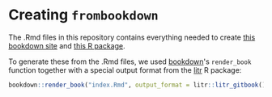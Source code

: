 # Creating `frombookdown`

<!-- badges: start -->
<!-- badges: end -->

The .Rmd files in this repository contains everything needed to create [this bookdown site](http://faculty.marshall.usc.edu/jacob-bien/frombookdown/_book/) and [this R package](https://github.com/jacobbien/frombookdown-project/tree/main/frombookdown).

To generate these from the .Rmd files, we used [bookdown](https://bookdown.org/)'s `render_book` function together with a special output format from the [litr](http://faculty.marshall.usc.edu/jacob-bien/litr/docs/index.html) R package:

```r
bookdown::render_book("index.Rmd", output_format = litr::litr_gitbook())
```

